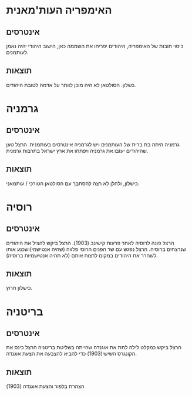 # האימפריה העות'מאנית
## אינטרסים
כיסוי חובות של האימפריה, היהודים יפריחו את השממה כאן, הישוב היהודי יהיה נאמן לעותמנים.
​
## תוצאות
כשלון. הסולטאן לא היה מוכן לוותר על אדמה לטובת היהודים.


# גרמניה
## אינטרסים
גרמניה היתה בת ברית של העותמנים ויש לגרמניה אינטרסים בעותמנית. הרצל טען שהיהודים יעזבו את גרמניה ויפתחו את ארץ ישראל בתרבות גרמנית.

## תוצאות
כישלון, ולהלן לא רצה להסתבך עם הסולטאן הטורכי / עותמאני.


# רוסיה
## אינטרסים
הרצל פונה לרוסיה לאחר פרעות קישינב (1903). הרצל ביקש להציל את היהודים שנרצחים ברוסיה. הרצל נפגש עם שר הפנים הרוסי פלווה (שהיה אנטישמי)ושכנע אותו לשחרר את היהודים במקום לרצוח אותם (לא תהיה אנטישמיות ברוסיה).

## תוצאות
כישלון חרוץ.


# בריטניה
## אינטרסים
הרצל ביקש כמקלט לילה לתת את אוגנדה שהייתה בשליטת בריטניה הרצל כינס את הקונגרס השישי(1903) כדי להביא להצבעה את הצעת אוגנדה.

## תוצאות
הצהרת בלפור והצעת אוגנדה (1903)